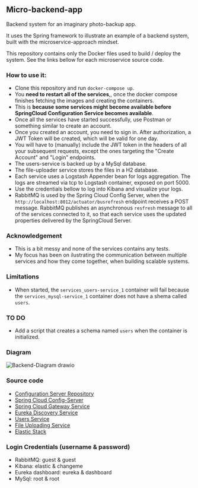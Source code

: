 ## Micro-backend-app
Backend system for an imaginary photo-backup app. 

It uses the Spring framework to illustrate an example of a backend system, built with the microservice-approach mindset.


This repository contains only the Docker files used to build / deploy the system.
See the links bellow for each microservice source code.

### How to use it:
* Clone this repository and run `docker-compose up`. 
* You **need to restart all of the services**,, once the docker compose finishes fetching the images and creating the containers.
* This is **because some services might become available before SpringCloud Configuration Service becomes available**.
* Once all the services have started successfully, use Postman or something similar to create an account.
* Once you created an account, you need to sign in. After authorization, a JWT Token will be created, which will be valid for one day.
* You will have to (manually) include the JWT token in the headers of all your subsequent requests, except the ones targeting the "Create Account" and "Login" endpoints. 
* The users-service is backed up by a MySql database.
* The file-uploader service stores the files in a H2 database.
* Each service uses a Logstash Appender bean for logs aggregation. The logs are streamed via tcp to Logstash container, exposed on port 5000.
* Use the credentials bellow to log into Kibana and visualize your logs.
* RabbitMQ is used by the Spring Cloud Config Server, when the `http://localhost:8012/actuator/busrefresh` endpoint receives a POST message. RabbitMQ publishes an asynchronous `resfresh` message to all of the services connected to it, so that each service uses the updated properties delivered by the SpringCloud Server.


### Acknowledgement

* This is a bit messy and none of the services contains any tests.
* My focus has been on ilustrating the communication between multiple services and how they come together, when building scalable systems.


### Limitations
* When started, the `services_users-service_1` container will fail because the `services_mysql-service_1` container does not have a shema called `users`.

### TO DO
* Add a script that creates a schema named `users` when the container is initialized.


### Diagram


![Backend-Diagram drawio](https://user-images.githubusercontent.com/22425017/137919729-cbbfa8ed-cbc5-462c-b0cd-1fcc49e95346.png)



 
### Source code

* [Configuration Server Repository](https://github.com/PetreVane/photo-backend-configServer)
* [Spring Cloud Config-Server](https://github.com/PetreVane/SpringCloud-ConfigService) 
* [Spring Cloud Gateway Service](https://github.com/PetreVane/Backend-gatewayService)
* [Eureka Discovery Service](https://github.com/PetreVane/Backend-DiscoveryService)
* [Users Service](https://github.com/PetreVane/Backend-usersService)
* [File Uploading Service](https://github.com/PetreVane/backend-file-uploader-api)
* [Elastic Stack](https://github.com/PetreVane/docker-elk)

### Login Credentials (username & password)
* RabbitMQ: guest & guest
* Kibana: elastic & changeme
* Eureka dashboard: eureka & dashboard
* MySql: root & root


